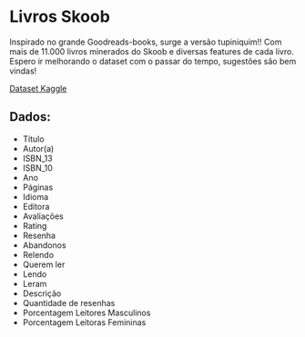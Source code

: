 # Livros Skoob

Inspirado no grande Goodreads-books, surge a versão tupiniquim!! Com mais de 11.000 livros minerados do Skoob e diversas features de cada livro. Espero ir melhorando o dataset com o passar do tempo, sugestões são bem vindas!

[Dataset Kaggle](https://www.kaggle.com/victorstein/livros-skoob)

## Dados:

- Título
- Autor(a)
- ISBN_13
- ISBN_10
- Ano
- Páginas
- Idioma
- Editora
- Avaliações
- Rating
- Resenha
- Abandonos
- Relendo
- Querem ler
- Lendo
- Leram
- Descrição
- Quantidade de resenhas
- Porcentagem Leitores Masculinos
- Porcentagem Leitoras Femininas